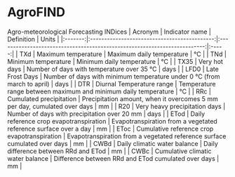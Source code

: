 # AgroFIND
Agro-meteorological Forecasting INDices
| Acronym |                Indicator name                |                                 Definition                                | Units |
|:-------:|:--------------------------------------------:|:-------------------------------------------------------------------------:|:-----:|
|   TXd   | Maximum temperature                          | Maximum daily temperature                                                 |   °C  |
|   TNd   | Minimum temperature                          | Minimum daily temperature                                                 |   °C  |
|   TX35  | Very hot days                                | Number of days with temperature over 35 °C                                |  days |
|   LFD0  | Late Frost Days                              | Number of days with minimum temperature under 0 °C (from march to april)  |  days |
|   DTR   | Diurnal Temperature range                    | Temperature range between maximum and minimum daily temperature           |   °C  |
|   RRc   | Cumulated precipitation                      | Precipitation amount, when it overcomes 5 mm per day, cumulated over days |   mm  |
|   R20   | Very heavy precipitation days                | Number of days with precipitation over 20 mm                              |  days |
|   ETod  | Daily reference crop evapotranspiration      | Evapotranspiration from a vegetated reference surface over a day          |   mm  |
|   EToc  | Cumulative reference crop evapotranspiration | Evapotranspiration from a vegetated reference surface cumulated over days |   mm  |
|   CWBd  | Daily climatic water balance                 | Daily difference between RRd and ETod                                     |   mm  |
|   CWBc  | Cumulative climatic water balance            | Difference between RRd and ETod cumulated over days                       |   mm  |
